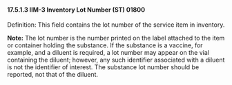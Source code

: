 #### 17.5.1.3 IIM-3 Inventory Lot Number (ST) 01800

Definition: This field contains the lot number of the service item in inventory.

**Note:** The lot number is the number printed on the label attached to the item or container holding the substance. If the substance is a vaccine, for example, and a diluent is required, a lot number may appear on the vial containing the diluent; however, any such identifier associated with a diluent is not the identifier of interest. The substance lot number should be reported, not that of the diluent.
